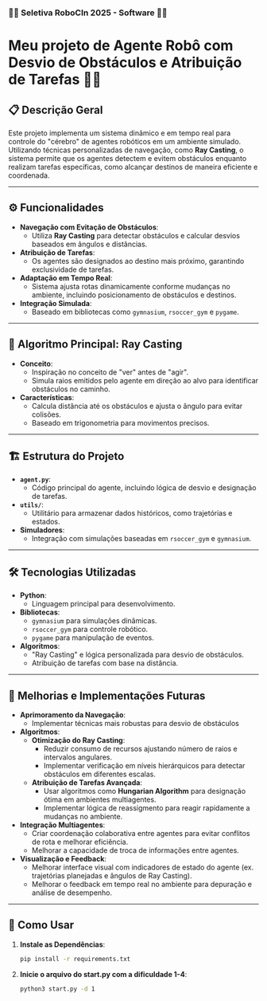 ### 💚🚀 Seletiva RoboCIn 2025 - Software 🚀💚



# Meu projeto de Agente Robô com Desvio de Obstáculos e Atribuição de Tarefas 🚀💚




## 📋 Descrição Geral
Este projeto implementa um sistema dinâmico e em tempo real para controle do "cérebro" de agentes robóticos em um ambiente simulado. Utilizando técnicas personalizadas de navegação, como **Ray Casting**, o sistema permite que os agentes detectem e evitem obstáculos enquanto realizam tarefas específicas, como alcançar destinos de maneira eficiente e coordenada.


---


## ⚙️ Funcionalidades
- **Navegação com Evitação de Obstáculos**:
  - Utiliza **Ray Casting** para detectar obstáculos e calcular desvios baseados em ângulos e distâncias.
- **Atribuição de Tarefas**:
  - Os agentes são designados ao destino mais próximo, garantindo exclusividade de tarefas.
- **Adaptação em Tempo Real**:
  - Sistema ajusta rotas dinamicamente conforme mudanças no ambiente, incluindo posicionamento de obstáculos e destinos.
- **Integração Simulada**:
  - Baseado em bibliotecas como `gymnasium`, `rsoccer_gym` e `pygame`.


---


## 🧠 Algoritmo Principal: Ray Casting
- **Conceito**:
  - Inspiração no conceito de "ver" antes de "agir".
  - Simula raios emitidos pelo agente em direção ao alvo para identificar obstáculos no caminho.
- **Características**:
  - Calcula distância até os obstáculos e ajusta o ângulo para evitar colisões.
  - Baseado em trigonometria para movimentos precisos.


---


## 🏗️ Estrutura do Projeto
- **`agent.py`**:
  - Código principal do agente, incluindo lógica de desvio e designação de tarefas.
- **`utils/`**:
  - Utilitário para armazenar dados históricos, como trajetórias e estados.
- **Simuladores**:
  - Integração com simulações baseadas em `rsoccer_gym` e `gymnasium`.

---

## 🛠️ Tecnologias Utilizadas
- **Python**:
  - Linguagem principal para desenvolvimento.
- **Bibliotecas**:
  - `gymnasium` para simulações dinâmicas.
  - `rsoccer_gym` para controle robótico.
  - `pygame` para manipulação de eventos.
- **Algoritmos**:
  - "Ray Casting" e lógica personalizada para desvio de obstáculos.
  - Atribuição de tarefas com base na distância.


---


## 🚀 Melhorias e Implementações Futuras
- **Aprimoramento da Navegação**:
  - Implementar técnicas mais robustas para desvio de obstáculos
- **Algoritmos**:
  - **Otimização do Ray Casting**:
    - Reduzir consumo de recursos ajustando número de raios e intervalos angulares.
    - Implementar verificação em níveis hierárquicos para detectar obstáculos em diferentes escalas.
  - **Atribuição de Tarefas Avançada**:
    - Usar algoritmos como **Hungarian Algorithm** para designação ótima em ambientes multiagentes.
    - Implementar lógica de reassigmento para reagir rapidamente a mudanças no ambiente.
- **Integração Multiagentes**:
  - Criar coordenação colaborativa entre agentes para evitar conflitos de rota e melhorar eficiência.
  - Melhorar a capacidade de troca de informações entre agentes.
- **Visualização e Feedback**:
  - Melhorar interface visual com indicadores de estado do agente (ex. trajetórias planejadas e ângulos de Ray Casting).
  - Melhorar o feedback em tempo real no ambiente para depuração e análise de desempenho.

---


## 🚀 Como Usar
1. **Instale as Dependências**:
   ```bash
   pip install -r requirements.txt
2. **Inicie o arquivo do start.py com a dificuldade 1-4**:
   ```bash
   python3 start.py -d 1
